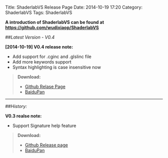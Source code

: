 Title: ShaderlabVS Release Page
Date: 2014-10-19 17:20
Category: ShaderlabVS
Tags: ShaderlabVS

**A introduction of ShaderlabVS can be found at <https://github.com/wudixiaop/ShaderlabVS>**


##_Latest Version - V0.4_

**[2014-10-19] V0.4 release note:** 
 
* Add support for .cginc and .glslinc file
* Add more keywords support
* Syntax highlighting is case insensitive now

> **Download:**
>
> * [Github Relase Page](https://github.com/wudixiaop/ShaderlabVS/releases/download/0.4/ShaderlabVS.zip)
> * [BaiduPan](http://pan.baidu.com/s/1o6sPOUI)




------------------------------
##_History:_

**V0.3 realse note:**

* Support Signature help feature

> **Download:**
>
> * [Github Release page](https://github.com/wudixiaop/ShaderlabVS/releases/download/0.3/ShaderlabVS-0.3.zip)
> * [BaiduPan](http://pan.baidu.com/s/1eQEJQHO)
